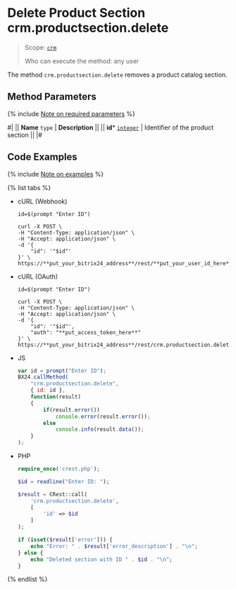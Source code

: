 # Delete Product Section crm.productsection.delete

> Scope: [`crm`](../../../scopes/permissions.md)
>
> Who can execute the method: any user

The method `crm.productsection.delete` removes a product catalog section.

## Method Parameters

{% include [Note on required parameters](../../../../_includes/required.md) %}

#|
|| **Name**
`type` | **Description** ||
|| **id***
[`integer`](../../data-types.md) | Identifier of the product section ||
|#


## Code Examples

{% include [Note on examples](../../../../_includes/examples.md) %}

{% list tabs %}

- cURL (Webhook)

    ```curl
    id=$(prompt "Enter ID")

    curl -X POST \
    -H "Content-Type: application/json" \
    -H "Accept: application/json" \
    -d '{
        "id": '"$id"'
    }' \
    https://**put_your_bitrix24_address**/rest/**put_your_user_id_here**/**put_your_webhook_here**/crm.productsection.delete
    ```

- cURL (OAuth)

    ```curl
    id=$(prompt "Enter ID")

    curl -X POST \
    -H "Content-Type: application/json" \
    -H "Accept: application/json" \
    -d '{
        "id": '"$id"',
        "auth": "**put_access_token_here**"
    }' \
    https://**put_your_bitrix24_address**/rest/crm.productsection.delete
    ```

- JS

    ```js
    var id = prompt("Enter ID");
    BX24.callMethod(
        "crm.productsection.delete",
        { id: id },
        function(result)
        {
            if(result.error())
                console.error(result.error());
            else
                console.info(result.data());
        }
    );
    ```

- PHP

    ```php
    require_once('crest.php');

    $id = readline("Enter ID: ");

    $result = CRest::call(
        'crm.productsection.delete',
        [
            'id' => $id
        ]
    );

    if (isset($result['error'])) {
        echo "Error: " . $result['error_description'] . "\n";
    } else {
        echo "Deleted section with ID " . $id . "\n";
    }
    ```

{% endlist %}